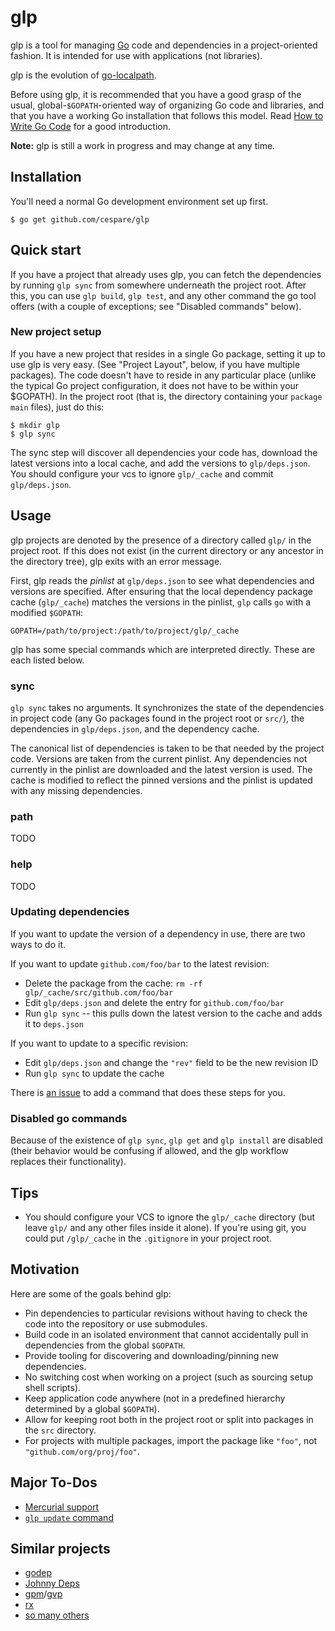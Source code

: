 # glp

glp is a tool for managing [Go](http://golang.org/) code and dependencies in a project-oriented fashion. It is
intended for use with applications (not libraries).

glp is the evolution of [go-localpath](https://github.com/cespare/go-localpath).

Before using glp, it is recommended that you have a good grasp of the usual, global-`$GOPATH`-oriented way of
organizing Go code and libraries, and that you have a working Go installation that follows this model. Read
[How to Write Go Code](http://golang.org/doc/code.html) for a good introduction.

**Note:** glp is still a work in progress and may change at any time.

## Installation

You'll need a normal Go development environment set up first.

    $ go get github.com/cespare/glp

## Quick start

If you have a project that already uses glp, you can fetch the dependencies by running `glp sync` from
somewhere underneath the project root. After this, you can use `glp build`, `glp test`, and any other command
the go tool offers (with a couple of exceptions; see "Disabled commands" below).

### New project setup

If you have a new project that resides in a single Go package, setting it up to use glp is very easy. (See
"Project Layout", below, if you have multiple packages). The code doesn't have to reside in any particular
place (unlike the typical Go project configuration, it does not have to be within your $GOPATH). In the
project root (that is, the directory containing your `package main` files), just do this:

    $ mkdir glp
    $ glp sync

The sync step will discover all dependencies your code has, download the latest versions into a local cache,
and add the versions to `glp/deps.json`. You should configure your vcs to ignore `glp/_cache` and commit
`glp/deps.json`.

## Usage

glp projects are denoted by the presence of a directory called `glp/` in the project root. If this does not
exist (in the current directory or any ancestor in the directory tree), glp exits with an error message.

First, glp reads the *pinlist* at `glp/deps.json` to see what dependencies and versions are specified. After
ensuring that the local dependency package cache (`glp/_cache`) matches the versions in the pinlist, `glp`
calls `go` with a modified `$GOPATH`:

    GOPATH=/path/to/project:/path/to/project/glp/_cache

glp has some special commands which are interpreted directly. These are each listed below.

### sync

`glp sync` takes no arguments. It synchronizes the state of the dependencies in project code (any Go packages
found in the project root or `src/`), the dependencies in `glp/deps.json`, and the dependency cache.

The canonical list of dependencies is taken to be that needed by the project code. Versions are taken from the
current pinlist. Any dependencies not currently in the pinlist are downloaded and the latest version is used.
The cache is modified to reflect the pinned versions and the pinlist is updated with any missing dependencies.

### path

TODO

### help

TODO

### Updating dependencies

If you want to update the version of a dependency in use, there are two ways to do it.

If you want to update `github.com/foo/bar` to the latest revision:

* Delete the package from the cache: `rm -rf glp/_cache/src/github.com/foo/bar`
* Edit `glp/deps.json` and delete the entry for `github.com/foo/bar`
* Run `glp sync` -- this pulls down the latest version to the cache and adds it to `deps.json`

If you want to update to a specific revision:

* Edit `glp/deps.json` and change the `"rev"` field to be the new revision ID
* Run `glp sync` to update the cache

There is [an issue](https://github.com/cespare/glp/issues/8) to add a command that does these steps for you.

### Disabled go commands

Because of the existence of `glp sync`, `glp get` and `glp install` are disabled (their behavior would be
confusing if allowed, and the glp workflow replaces their functionality).

## Tips

* You should configure your VCS to ignore the `glp/_cache` directory (but leave `glp/` and any other files
  inside it alone). If you're using git, you could put `/glp/_cache` in the `.gitignore` in your project root.

## Motivation

Here are some of the goals behind glp:

* Pin dependencies to particular revisions without having to check the code into the repository or use
  submodules.
* Build code in an isolated environment that cannot accidentally pull in dependencies from the global
  `$GOPATH`.
* Provide tooling for discovering and downloading/pinning new dependencies.
* No switching cost when working on a project (such as sourcing setup shell scripts).
* Keep application code anywhere (not in a predefined hierarchy determined by a global `$GOPATH`).
* Allow for keeping root both in the project root or split into packages in the `src` directory.
* For projects with multiple packages, import the package like `"foo"`, not `"github.com/org/proj/foo"`.

## Major To-Dos

* [Mercurial support](https://github.com/cespare/glp/issues/6)
* [`glp update` command](https://github.com/cespare/glp/issues/8)

## Similar projects

* [godep](https://github.com/kr/godep)
* [Johnny Deps](https://github.com/VividCortex/johnny-deps)
* [gpm](https://github.com/pote/gpm)/[gvp](https://github.com/pote/gvp)
* [rx](http://godoc.org/kylelemons.net/go/rx)
* [so many others](https://code.google.com/p/go-wiki/wiki/PackageManagementTools)
